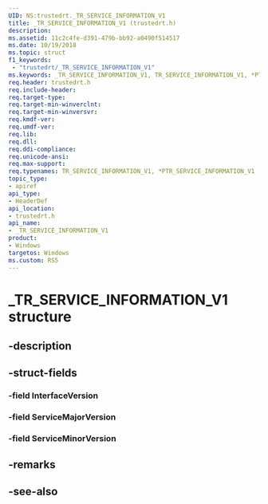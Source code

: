 ```yaml
---
UID: NS:trustedrt._TR_SERVICE_INFORMATION_V1
title: _TR_SERVICE_INFORMATION_V1 (trustedrt.h)
description: 
ms.assetid: 11c2c4fe-d391-479b-bb92-a0490f514517
ms.date: 10/19/2018
ms.topic: struct
f1_keywords:
 - "trustedrt/_TR_SERVICE_INFORMATION_V1"
ms.keywords: _TR_SERVICE_INFORMATION_V1, TR_SERVICE_INFORMATION_V1, *PTR_SERVICE_INFORMATION_V1, TR_SERVICE_INFORMATION, *PTR_SERVICE_INFORMATION
req.header: trustedrt.h
req.include-header:
req.target-type:
req.target-min-winverclnt:
req.target-min-winversvr:
req.kmdf-ver:
req.umdf-ver:
req.lib:
req.dll:
req.ddi-compliance:
req.unicode-ansi:
req.max-support:
req.typenames: TR_SERVICE_INFORMATION_V1, *PTR_SERVICE_INFORMATION_V1
topic_type: 
- apiref
api_type: 
- HeaderDef
api_location: 
- trustedrt.h
api_name: 
- _TR_SERVICE_INFORMATION_V1
product:
- Windows
targetos: Windows
ms.custom: RS5
---
```


# _TR_SERVICE_INFORMATION_V1 structure

## -description


## -struct-fields

### -field InterfaceVersion
 
### -field ServiceMajorVersion
 
### -field ServiceMinorVersion
 

## -remarks

## -see-also
